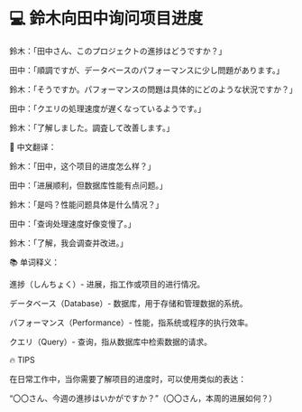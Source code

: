 # 💻 鈴木向田中询问项目进度

鈴木：「田中さん、このプロジェクトの進捗はどうですか？」

田中：「順調ですが、データベースのパフォーマンスに少し問題があります。」

鈴木：「そうですか。パフォーマンスの問題は具体的にどのような状況ですか？」

田中：「クエリの処理速度が遅くなっているようです。」

鈴木：「了解しました。調査して改善します。」

📝 中文翻译：

鈴木：「田中，这个项目的进度怎么样？」

田中：「进展顺利，但数据库性能有点问题。」

鈴木：「是吗？性能问题具体是什么情况？」

田中：「查询处理速度好像变慢了。」

鈴木：「了解，我会调查并改进。」

📚 单词释义：

進捗（しんちょく）- 进展，指工作或项目的进行情况。

データベース（Database）- 数据库，用于存储和管理数据的系统。

パフォーマンス（Performance）- 性能，指系统或程序的执行效率。

クエリ（Query）- 查询，指从数据库中检索数据的请求。

🔥 TIPS

在日常工作中，当你需要了解项目的进度时，可以使用类似的表达：

“〇〇さん、今週の進捗はいかがですか？”（〇〇さん，本周的进展如何？）
